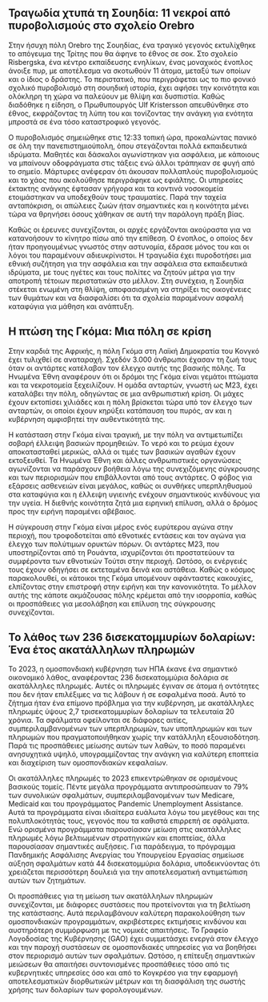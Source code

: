 ## Τραγωδία χτυπά τη Σουηδία: 11 νεκροί από πυροβολισμούς στο σχολείο Orebro

Στην ήσυχη πόλη Orebro της Σουηδίας, ένα τραγικό γεγονός εκτυλίχθηκε το απόγευμα της Τρίτης που θα άφηνε το έθνος σε σοκ. Στο σχολείο Risbergska, ένα κέντρο εκπαίδευσης ενηλίκων, ένας μοναχικός ένοπλος άνοιξε πυρ, με αποτέλεσμα να σκοτωθούν 11 άτομα, μεταξύ των οποίων και ο ίδιος ο δράστης. Το περιστατικό, που περιγράφεται ως το πιο φονικό σχολικό πυροβολισμό στη σουηδική ιστορία, έχει αφήσει την κοινότητα και ολόκληρη τη χώρα να παλεύουν με θλίψη και δυσπιστία. Καθώς διαδόθηκε η είδηση, ο Πρωθυπουργός Ulf Kristersson απευθύνθηκε στο έθνος, εκφράζοντας τη λύπη του και τονίζοντας την ανάγκη για ενότητα μπροστά σε ένα τόσο καταστροφικό γεγονός.

Ο πυροβολισμός σημειώθηκε στις 12:33 τοπική ώρα, προκαλώντας πανικό σε όλη την πανεπιστημιούπολη, όπου στεγάζονται πολλά εκπαιδευτικά ιδρύματα. Μαθητές και δάσκαλοι αγωνίστηκαν για ασφάλεια, με κάποιους να μπαίνουν οδοφράγματα στις τάξεις ενώ άλλοι τράπηκαν σε φυγή από το σημείο. Μάρτυρες ανέφεραν ότι άκουσαν πολλαπλούς πυροβολισμούς και το χάος που ακολούθησε περιγράφηκε ως εφιάλτης. Οι υπηρεσίες έκτακτης ανάγκης έφτασαν γρήγορα και τα κοντινά νοσοκομεία ετοιμάστηκαν να υποδεχθούν τους τραυματίες. Παρά την ταχεία ανταπόκριση, οι απώλειες ζωών ήταν σημαντικές και η κοινότητα μένει τώρα να θρηνήσει όσους χάθηκαν σε αυτή την παράλογη πράξη βίας.

Καθώς οι έρευνες συνεχίζονται, οι αρχές εργάζονται ακούραστα για να κατανοήσουν το κίνητρο πίσω από την επίθεση. Ο ένοπλος, ο οποίος δεν ήταν προηγουμένως γνωστός στην αστυνομία, έδρασε μόνος του και οι λόγοι του παραμένουν αδιευκρίνιστοι. Η τραγωδία έχει πυροδοτήσει μια εθνική συζήτηση για την ασφάλεια και την ασφάλεια στα εκπαιδευτικά ιδρύματα, με τους ηγέτες και τους πολίτες να ζητούν μέτρα για την αποτροπή τέτοιων περιστατικών στο μέλλον. Στη συνέχεια, η Σουηδία στέκεται ενωμένη στη θλίψη, αποφασισμένη να στηρίξει τις οικογένειες των θυμάτων και να διασφαλίσει ότι τα σχολεία παραμένουν ασφαλή καταφύγια για μάθηση και ανάπτυξη.

## Η πτώση της Γκόμα: Μια πόλη σε κρίση

Στην καρδιά της Αφρικής, η πόλη Γκόμα στη Λαϊκή Δημοκρατία του Κονγκό έχει τυλιχθεί σε αναταραχή. Σχεδόν 3.000 άνθρωποι έχασαν τη ζωή τους όταν οι αντάρτες κατέλαβαν τον έλεγχο αυτής της βασικής πόλης. Τα Ηνωμένα Έθνη αναφέρουν ότι οι δρόμοι της Γκόμα είναι γεμάτοι πτώματα και τα νεκροτομεία ξεχειλίζουν. Η ομάδα ανταρτών, γνωστή ως M23, έχει καταλάβει την πόλη, οδηγώντας σε μια ανθρωπιστική κρίση. Οι μάχες έχουν εκτοπίσει χιλιάδες και η πόλη βρίσκεται τώρα υπό τον έλεγχο των ανταρτών, οι οποίοι έχουν κηρύξει κατάπαυση του πυρός, αν και η κυβέρνηση αμφισβητεί την αυθεντικότητά της.

Η κατάσταση στην Γκόμα είναι τραγική, με την πόλη να αντιμετωπίζει σοβαρή έλλειψη βασικών προμηθειών. Το νερό και το ρεύμα έχουν αποκατασταθεί μερικώς, αλλά οι τιμές των βασικών αγαθών έχουν εκτοξευθεί. Τα Ηνωμένα Έθνη και άλλες ανθρωπιστικές οργανώσεις αγωνίζονται να παράσχουν βοήθεια λόγω της συνεχιζόμενης σύγκρουσης και των περιορισμών που επιβάλλονται από τους αντάρτες. Ο φόβος για εξάρσεις ασθενειών είναι μεγάλος, καθώς οι συνθήκες υπερπληθυσμού στα καταφύγια και η έλλειψη υγιεινής ενέχουν σημαντικούς κινδύνους για την υγεία. Η διεθνής κοινότητα ζητά μια ειρηνική επίλυση, αλλά ο δρόμος προς την ειρήνη παραμένει αβέβαιος.

Η σύγκρουση στην Γκόμα είναι μέρος ενός ευρύτερου αγώνα στην περιοχή, που τροφοδοτείται από εθνοτικές εντάσεις και τον αγώνα για έλεγχο των πολύτιμων ορυκτών πόρων. Οι αντάρτες M23, που υποστηρίζονται από τη Ρουάντα, ισχυρίζονται ότι προστατεύουν τα συμφέροντα των εθνοτικών Τούτσι στην περιοχή. Ωστόσο, οι ενέργειές τους έχουν οδηγήσει σε εκτεταμένα δεινά και αστάθεια. Καθώς ο κόσμος παρακολουθεί, οι κάτοικοι της Γκόμα υπομένουν αφάνταστες κακουχίες, ελπίζοντας στην επιστροφή στην ειρήνη και την κανονικότητα. Το μέλλον αυτής της κάποτε ακμάζουσας πόλης κρέμεται από την ισορροπία, καθώς οι προσπάθειες για μεσολάβηση και επίλυση της σύγκρουσης συνεχίζονται.

## Το λάθος των 236 δισεκατομμυρίων δολαρίων: Ένα έτος ακατάλληλων πληρωμών

Το 2023, η ομοσπονδιακή κυβέρνηση των ΗΠΑ έκανε ένα σημαντικό οικονομικό λάθος, αναφέροντας 236 δισεκατομμύρια δολάρια σε ακατάλληλες πληρωμές. Αυτές οι πληρωμές έγιναν σε άτομα ή οντότητες που δεν ήταν επιλέξιμες να τις λάβουν ή σε εσφαλμένα ποσά. Αυτό το ζήτημα ήταν ένα επίμονο πρόβλημα για την κυβέρνηση, με ακατάλληλες πληρωμές ύψους 2,7 τρισεκατομμυρίων δολαρίων τα τελευταία 20 χρόνια. Τα σφάλματα οφείλονται σε διάφορες αιτίες, συμπεριλαμβανομένων των υπερπληρωμών, των υποπληρωμών και των πληρωμών που πραγματοποιήθηκαν χωρίς την κατάλληλη εξουσιοδότηση. Παρά τις προσπάθειες μείωσης αυτών των λαθών, το ποσό παραμένει ανησυχητικά υψηλό, υπογραμμίζοντας την ανάγκη για καλύτερη εποπτεία και διαχείριση των ομοσπονδιακών κεφαλαίων.

Οι ακατάλληλες πληρωμές το 2023 επικεντρώθηκαν σε ορισμένους βασικούς τομείς. Πέντε μεγάλα προγράμματα αντιπροσώπευαν το 79% των συνολικών σφαλμάτων, συμπεριλαμβανομένων των Medicare, Medicaid και του προγράμματος Pandemic Unemployment Assistance. Αυτά τα προγράμματα είναι ιδιαίτερα ευάλωτα λόγω του μεγέθους και της πολυπλοκότητάς τους, γεγονός που τα καθιστά επιρρεπή σε σφάλματα. Ενώ ορισμένα προγράμματα παρουσίασαν μείωση στις ακατάλληλες πληρωμές λόγω βελτιωμένων στρατηγικών και εποπτείας, άλλα παρουσίασαν σημαντικές αυξήσεις. Για παράδειγμα, το πρόγραμμα Πανδημικής Ασφάλισης Ανεργίας του Υπουργείου Εργασίας σημείωσε αύξηση σφαλμάτων κατά 44 δισεκατομμύρια δολάρια, υποδεικνύοντας ότι χρειάζεται περισσότερη δουλειά για την αποτελεσματική αντιμετώπιση αυτών των ζητημάτων.

Οι προσπάθειες για τη μείωση των ακατάλληλων πληρωμών συνεχίζονται, με διάφορες συστάσεις που προτείνονται για τη βελτίωση της κατάστασης. Αυτά περιλαμβάνουν καλύτερη παρακολούθηση των ομοσπονδιακών προγραμμάτων, ακριβέστερες εκτιμήσεις κινδύνου και αυστηρότερη συμμόρφωση με τις νομικές απαιτήσεις. Το Γραφείο Λογοδοσίας της Κυβέρνησης (GAO) έχει συμμετάσχει ενεργά στον έλεγχο και την παροχή συστάσεων σε ομοσπονδιακές υπηρεσίες για να βοηθήσει στον περιορισμό αυτών των σφαλμάτων. Ωστόσο, η επίτευξη σημαντικών μειώσεων θα απαιτήσει συντονισμένες προσπάθειες τόσο από τις κυβερνητικές υπηρεσίες όσο και από το Κογκρέσο για την εφαρμογή αποτελεσματικών διορθωτικών μέτρων και τη διασφάλιση της σωστής χρήσης των δολαρίων των φορολογουμένων.
